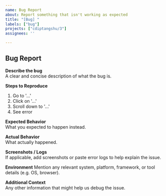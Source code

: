 ```yaml
---
name: Bug Report
about: Report something that isn't working as expected
title: "[Bug] "
labels: ["bug"]
projects: ["cdiptangshu/3"]
assignees: ''

---
```


## Bug Report

**Describe the bug**  
A clear and concise description of what the bug is.

**Steps to Reproduce**
1. Go to '...'
2. Click on '...'
3. Scroll down to '...'
4. See error

**Expected Behavior**  
What you expected to happen instead.

**Actual Behavior**  
What actually happened.

**Screenshots / Logs**  
If applicable, add screenshots or paste error logs to help explain the issue.

**Environment**
Mention any relevant system, platform, framework, or tool details (e.g. OS, browser).

**Additional Context**  
Any other information that might help us debug the issue.
